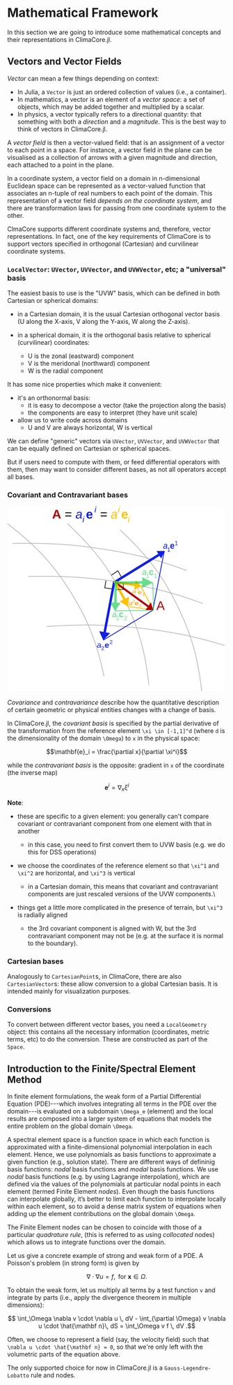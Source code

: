 # Mathematical Framework

In this section we are going to introduce some mathematical concepts and their representations in ClimaCore.jl.


## Vectors and Vector Fields
_Vector_ can mean a few things depending on context:

- In Julia, a `Vector` is just an ordered collection of values (i.e., a container).
- In mathematics, a vector is an element of a _vector space_: a set of objects,
  which may be added together and multiplied by a scalar.
- In physics, a vector typically refers to a directional quantity: that
  something with both a _direction_ and a _magnitude_. This is the best way to
  think of vectors in ClimaCore.jl.

A _vector field_ is then a vector-valued field: that is an assignment of a
vector to each point in a space. For instance, a vector field in the plane can
be visualised as a collection of arrows with a given magnitude and direction,
each attached to a point in the plane.

In a coordinate system, a vector field on a domain in n-dimensional Euclidean
space can be represented as a vector-valued function that associates an n-tuple
of real numbers to each point of the domain. This representation of a vector
field _depends on the coordinate system_, and there are transformation laws
for passing from one coordinate system to the other.

ClmaCore supports different coordinate systems and, therefore, vector representations.
In fact, one of the key requirements of ClimaCore is to support vectors specified
in orthogonal (Cartesian) and curvilinear coordinate systems.

### `LocalVector`: `UVector`, `UVVector`, and `UVWVector`, etc; a "universal" basis

The easiest basis to use is the "UVW" basis, which can be defined in both Cartesian
or spherical domains:

- in a Cartesian domain, it is the usual Cartesian orthogonal vector basis
  (U along the X-axis, V along the Y-axis, W along the Z-axis).

- in a spherical domain, it is the orthogonal basis relative to spherical
  (curvilinear) coordinates:
  - U is the zonal (eastward) component
  - V is the meridonal (northward) component
  - W is the radial component

It has some nice properties which make it convenient:
 - it's an orthonormal basis:
   - it is easy to decompose a vector (take the projection along the basis)
   - the components are easy to interpret (they have unit scale)
 - allow us to write code across domains
   - U and V are always horizontal, W is vertical

We can define "generic" vectors via `UVector`, `UVVector`, and `UVWVector`
that can be equally defined on Cartesian or spherical spaces.

But if users need to compute with them, or feed differential operators with them,
then may want to consider different bases, as not all operators accept all bases.

### Covariant and Contravariant bases

![Different bases supported in ClimaCore.jl](Bases.png)

_Covariance_ and _contravariance_ describe how the quantitative description of
certain geometric or physical entities changes with a change of basis.

In ClimaCore.jl, the _covariant basis_ is specified by the partial derivative
of the transformation from the reference element ``\xi \in [-1,1]^d`` (where ``d``
is the dimensionality of the domain ``\Omega``) to ``x`` in the physical space:
```math
\mathbf{e}_i = \frac{\partial x}{\partial \xi^i}
```
while the _contravariant basis_ is the opposite: gradient in ``x`` of the coordinate
(the inverse map)
```math
\mathbf{e}^i = \nabla_x \xi^i
```


**Note**:

* these are specific to a given element: you generally can't compare covariant or contravariant component from one element with that in another
  - in this case, you need to first convert them to UVW basis (e.g. we do this for DSS operations)

* we choose the coordinates of the reference element so that ``\xi^1`` and ``\xi^2`` are horizontal, and ``\xi^3`` is vertical
  - in a Cartesian domain, this means that covariant and contravariant components are just rescaled versions of the UVW components.\

* things get a little more complicated in the presence of terrain, but ``\xi^3`` is radially aligned
  - the 3rd covariant component is aligned with W, but the 3rd contravariant component may not be (e.g. at the surface it is normal to the boundary).

### Cartesian bases
Analogously to `CartesianPoint`s, in ClimaCore, there are also `CartesianVector`s:
these allow conversion to a global Cartesian basis. It is intended mainly for
visualization purposes.

### Conversions

To convert between different vector bases, you need a `LocalGeometry` object:
this contains all the necessary information (coordinates, metric terms, etc)
to do the conversion. These are constructed as part of the `Space`.

## Introduction to the Finite/Spectral Element Method

In finite element formulations, the weak form of a Partial Differential Equation
(PDE)---which involves integrating all terms in the PDE over the domain---is
evaluated on a subdomain ``\Omega_e`` (element) and the local results are composed
into a larger system of equations that models the entire problem on the global domain ``\Omega``.

A spectral element space is a function space in which each function is approximated
with a finite-dimensional polynomial interpolation in each element. Hence, we use
polynomials as basis functions to approximate a given function (e.g., solution state).
There are different ways of defininig basis functions: _nodal_ basis functions
and _modal_ basis functions. We use _nodal_ basis functions (e.g. by using
Lagrange interpolation), which are defined via the values of the polynomials
at particular nodal points in each element (termed Finite Element *nodes*).
Even though the basis functions can interpolate globally, it’s better to limit
each function to interpolate locally within each element, so to avoid a dense
matrix system of equations when adding up the element contributions on the
global domain ``\Omega``.

The Finite Element nodes can be chosen to coincide with those of a particular
*quadrature rule*, (this is referred to as using _collocated_ nodes) which
allows us to integrate functions over the domain.

Let us give a concrete example of strong and weak form of a PDE.
A Poisson's problem (in strong form) is given by

```math
   \nabla \cdot \nabla u = f, \textrm{ for  } \mathbf{x} \in \Omega .
```

To obtain the weak form, let us multiply all terms by a test function ``v``
and integrate by parts (i.e., apply the divergence theorem in multiple dimensions):

```math
   \int_\Omega \nabla v \cdot \nabla u \, dV - \int_{\partial \Omega} v \nabla u \cdot \hat{\mathbf n}\, dS = \int_\Omega  v f \, dV .
```

Often, we choose to represent a field (say, the velocity field) such
that ``\nabla u \cdot \hat{\mathbf n} = 0``, so that we're only left with the volumetric parts of the equation above.

The only supported choice for now in ClimaCore.jl is a `Gauss-Legendre-Lobatto`
rule and nodes.
